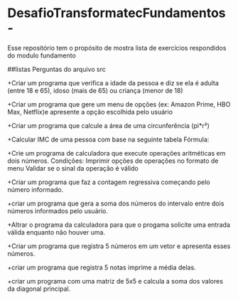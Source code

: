# DesafioTransformatecFundamentos-

Esse repositório tem o propósito de mostra lista de exercícios respondidos do modulo fundamento 

##listas Perguntas do arquivo src

+Criar um programa que verifica a idade da pessoa e diz se ela é adulta (entre 18 e 65), idoso (mais de 65) ou criança (menor de 18)

+Criar um programa que gere um menu de opções (ex: Amazon Prime, HBO Max, Netflix)e apresente a opção escolhida pelo usuário

+Criar um programa que calcule a área de uma circunferência (pi*r²)

+Calcular IMC de uma pessoa com base na seguinte tabela
Fórmula: 

+Crie um programa de calculadora que execute operações aritméticas em dois números. Condições:
Imprimir opções de operações no formato de menu
Validar se o sinal da operação é válido

+Criar um programa que faz a contagem regressiva começando pelo número informado.

+criar um programa que gera a soma dos números do intervalo entre dois números informados pelo usuário.

+Altrar o programa da calculadora para que o progama solicite uma entrada válida enquanto não houver uma.

+Criar um programa que registra 5 números em um vetor e apresenta esses números.

+criar um programa que registra 5 notas imprime a média delas.

+criar um programa com uma matriz de 5x5 e calcula a soma dos valores da diagonal principal.

